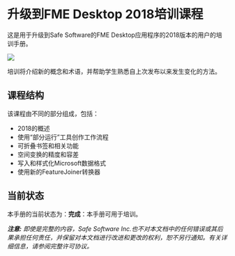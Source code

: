 <!--This file duplicates a little of the content to follow, but is added here because the content of this file is used for the landing page on GitBook-->

# 升级到FME Desktop 2018培训课程 #

这是用于升级到Safe Software的FME Desktop应用程序的2018版本的用户的培训手册。

![](./2018Upgrade0Introduction/Images/Img0.0.FMEAboutScreen.png)

培训将介绍新的概念和术语，并帮助学生熟悉自上次发布以来发生变化的方法。


## 课程结构 ##

该课程由不同的部分组成，包括：

- 2018的概述
- 使用“部分运行”工具创作工作流程
- 可折叠书签和相关功能
- 空间变换的精度和容差
- 写入和样式化Microsoft数据格式
- 使用新的FeatureJoiner转换器
 
## 当前状态 ##

本手册的当前状态为：**完成**：本手册可用于培训。

***注意:*** *即使是完整的内容，Safe Software Inc.也不对本文档中的任何错误或其后果承担任何责任，并保留对本文档进行改进和更改的权利，恕不另行通知。有关详细信息，请参阅完整许可协议。*
